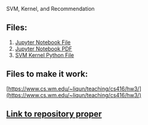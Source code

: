 SVM, Kernel, and  Recommendation

## Files:
1. [Jupyter Notebook File](https://k-l-chen.github.io/CS416/HW3/exercise_3.ipynb)
2. [Jupyter Notebook PDF](https://k-l-chen.github.io/CS416/exercise_3.pdf)
3. [SVM Kernel Python File](https://k-l-chen.github.io/CS416/svmKernels.py)

## Files to make it work:
[https://www.cs.wm.edu/~liqun/teaching/cs416/hw3/](https://www.cs.wm.edu/~liqun/teaching/cs416/hw3/)

## [Link to repository proper](https://k-l-chen.github.io/CS416/HW3)
